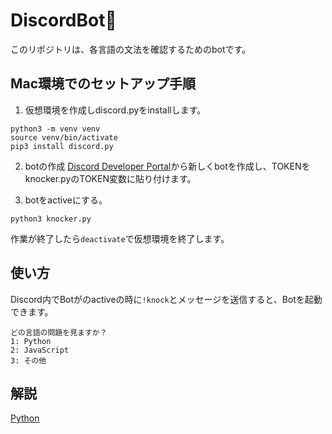 # DiscordBot🤖

このリポジトリは、各言語の文法を確認するためのbotです。



## Mac環境でのセットアップ手順
1. 仮想環境を作成しdiscord.pyをinstallします。
```
python3 -m venv venv
source venv/bin/activate
pip3 install discord.py
```

2. botの作成
[Discord Developer Portal](https://discord.com/developers/applications/)から新しくbotを作成し、TOKENをknocker.pyのTOKEN変数に貼り付けます。

3. botをactiveにする。
```
python3 knocker.py
```
作業が終了したら`deactivate`で仮想環境を終了します。


## 使い方
Discord内でBotがのactiveの時に`!knock`とメッセージを送信すると、Botを起動できます。
```
どの言語の問題を見ますか？
1: Python
2: JavaScript
3: その他
```

## 解説
[Python](https://spring-front-8d9.notion.site/PyObject-1215f53ba2a1809e9484ebd7a5b3e5ec)
